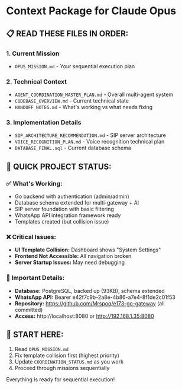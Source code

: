 # Context Package for Claude Opus

## 📋 READ THESE FILES IN ORDER:

### **1. Current Mission**
- `OPUS_MISSION.md` - Your sequential execution plan

### **2. Technical Context** 
- `AGENT_COORDINATION_MASTER_PLAN.md` - Overall multi-agent system
- `CODEBASE_OVERVIEW.md` - Current technical state
- `HANDOFF_NOTES.md` - What's working vs what needs fixing

### **3. Implementation Details**
- `SIP_ARCHITECTURE_RECOMMENDATION.md` - SIP server architecture
- `VOICE_RECOGNITION_PLAN.md` - Voice recognition technical plan
- `DATABASE_FINAL.sql` - Current database schema

## 🎯 QUICK PROJECT STATUS:

### ✅ What's Working:
- Go backend with authentication (admin/admin)
- Database schema extended for multi-gateway + AI
- SIP server foundation with basic filtering
- WhatsApp API integration framework ready
- Templates created (but collision issue)

### ❌ Critical Issues:
- **UI Template Collision:** Dashboard shows "System Settings" 
- **Frontend Not Accessible:** All navigation broken
- **Server Startup Issues:** May need debugging

### 🔑 Important Details:
- **Database:** PostgreSQL, backed up (93KB), schema extended
- **WhatsApp API:** Bearer e42f7c9b-2a8e-4b86-a7e4-8f1de2c01f53
- **Repository:** https://github.com/Mrspoq/e173-go-gateway (all committed)
- **Access:** http://localhost:8080 or http://192.168.1.35:8080

## 🚨 START HERE:
1. Read `OPUS_MISSION.md` 
2. Fix template collision first (highest priority)
3. Update `COORDINATION_STATUS.md` as you work
4. Proceed through missions sequentially

Everything is ready for sequential execution!
